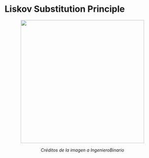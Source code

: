

# Liskov Substitution Principle


<p align=center>
  <img src="https://github.com/user-attachments/assets/f4f054b8-2315-4153-a462-3849e9fd891c" height="400" />
</p>

<p align=center>
  <em>Créditos de la imagen a IngenieroBinario</em>
</p>



